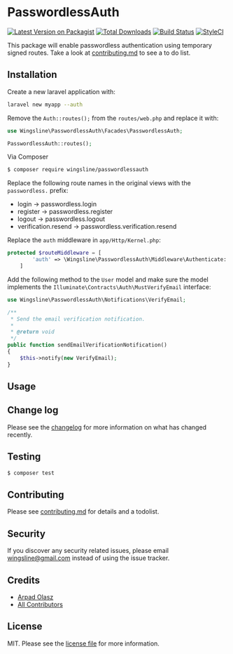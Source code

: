 # PasswordlessAuth

[![Latest Version on Packagist][ico-version]][link-packagist]
[![Total Downloads][ico-downloads]][link-downloads]
[![Build Status][ico-travis]][link-travis]
[![StyleCI][ico-styleci]][link-styleci]

This package will enable passwordless authentication using temporary signed routes. Take a look at [contributing.md](contributing.md) to see a to do list.

## Installation

Create a new laravel application with:

```bash
laravel new myapp --auth
```

Remove the `Auth::routes();` from the `routes/web.php` and replace it with:

```php
use Wingsline\PasswordlessAuth\Facades\PasswordlessAuth;

PasswordlessAuth::routes();
```

Via Composer

``` bash
$ composer require wingsline/passwordlessauth
```

Replace the following route names in the original views with the `passwordless.` prefix:

* login -> passwordless.login
* register -> passwordless.register
* logout -> passwordless.logout
* verification.resend -> passwordless.verification.resend

Replace the `auth` middleware in `app/Http/Kernel.php`:

``` php
protected $routeMiddleware = [
        'auth' => \Wingsline\PasswordlessAuth\Middleware\Authenticate::class,
    ]
```

Add the following method to the `User` model and make sure the model 
implements the `Illuminate\Contracts\Auth\MustVerifyEmail` interface:

```php
use Wingsline\PasswordlessAuth\Notifications\VerifyEmail;

/**
 * Send the email verification notification.
 *
 * @return void
 */
public function sendEmailVerificationNotification()
{
    $this->notify(new VerifyEmail);
}
```

## Usage

## Change log

Please see the [changelog](changelog.md) for more information on what has changed recently.

## Testing

``` bash
$ composer test
```

## Contributing

Please see [contributing.md](contributing.md) for details and a todolist.

## Security

If you discover any security related issues, please email wingsline@gmail.com instead of using the issue tracker.

## Credits

- [Arpad Olasz][link-author]
- [All Contributors][link-contributors]

## License

MIT. Please see the [license file](license.md) for more information.

[ico-version]: https://img.shields.io/packagist/v/wingsline/passwordlessauth.svg?style=flat-square
[ico-downloads]: https://img.shields.io/packagist/dt/wingsline/passwordlessauth.svg?style=flat-square
[ico-travis]: https://img.shields.io/travis/wingsline/passwordlessauth/master.svg?style=flat-square
[ico-styleci]: https://styleci.io/repos/12345678/shield

[link-packagist]: https://packagist.org/packages/wingsline/passwordlessauth
[link-downloads]: https://packagist.org/packages/wingsline/passwordlessauth
[link-travis]: https://travis-ci.org/wingsline/passwordlessauth
[link-styleci]: https://styleci.io/repos/12345678
[link-author]: https://github.com/wingsline
[link-contributors]: ../../contributors
